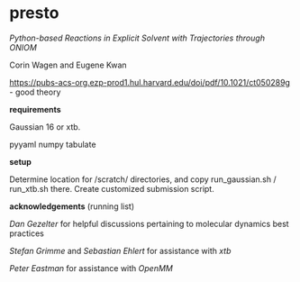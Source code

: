 # presto

*Python-based Reactions in Explicit Solvent with Trajectories through ONIOM*

Corin Wagen and Eugene Kwan

https://pubs-acs-org.ezp-prod1.hul.harvard.edu/doi/pdf/10.1021/ct050289g - good theory

**requirements**

Gaussian 16 or xtb.

pyyaml
numpy
tabulate

**setup**

Determine location for /scratch/ directories, and copy run_gaussian.sh / run_xtb.sh there.
Create customized submission script.


**acknowledgements** (running list)

_Dan Gezelter_ for helpful discussions pertaining to molecular dynamics best practices

_Stefan Grimme_ and _Sebastian Ehlert_ for assistance with *xtb*

_Peter Eastman_ for assistance with *OpenMM*
